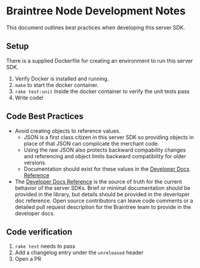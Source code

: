 # Braintree Node Development Notes

This document outlines best practices when developing this server SDK.

## Setup

There is a supplied Dockerfile for creating an environment to run this server SDK.

1. Verify Docker is installed and running.
1. `make` to start the docker container.
1. `rake test:unit` Inside the docker container to verify the unit tests pass
1. Write code!

## Code Best Practices

* Avoid creating objects to reference values.
  * JSON is a first class citizen in this server SDK so providing objects in place of that JSON can complicate the merchant code. 
  * Using the raw JSON also protects backward compability changes and referencing and object limits backward compatibility for older versions.
  * Documentation should exist for these values in the [Developer Docs Reference](https://developers.braintreepayments.com/reference/overview)
* The [Developer Docs Reference](https://developers.braintreepayments.com/reference/overview) is the source of truth for the current behavior of the server SDKs. Brief or minimal documentation should be provided in the library, but details should be provided in the deverloper doc reference. Open source contributors can leave code comments or a detailed pull request description for the Braintree team to provide in the developer docs.

## Code verification

1. `rake test` needs to pass
1. Add a changelog entry under the `unreleased` header
1. Open a PR
